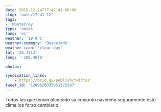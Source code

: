 ```yaml
---
date: 2019-12-24T17:42:41-06:00
slug: 'note/17-41-12'
tags:
- 'Monterrey'
type: 'notes'
lang: 'es'
weather: '19.9°C'
weather-summary: 'Despejado'
weather-icon: 'clear-day'
lat: '25.7213'
long: '-100.3676'

photos:

syndication_links:
    - https://brid.gy/publish/twitter
tweet_id: '1209620335051575297'
---
```

Todos los que tenían planeado su conjunto navideño seguramente este clima los forzó cambiarlo.
